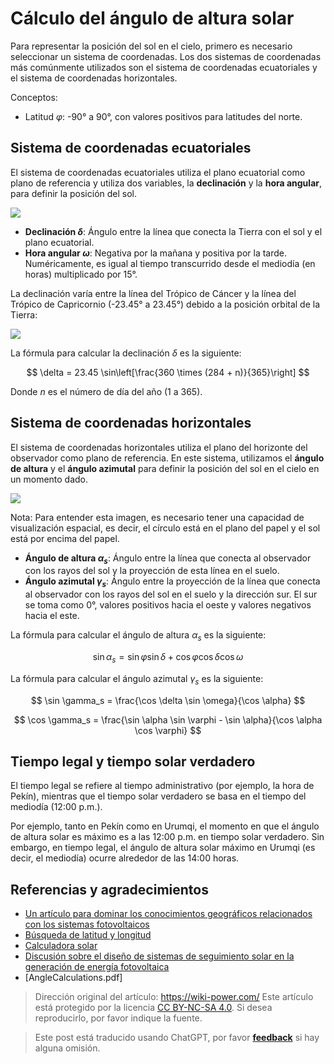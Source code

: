 # Cálculo del ángulo de altura solar

Para representar la posición del sol en el cielo, primero es necesario seleccionar un sistema de coordenadas. Los dos sistemas de coordenadas más comúnmente utilizados son el sistema de coordenadas ecuatoriales y el sistema de coordenadas horizontales.

Conceptos:

- Latitud $\varphi$: -90° a 90°, con valores positivos para latitudes del norte.

## Sistema de coordenadas ecuatoriales

El sistema de coordenadas ecuatoriales utiliza el plano ecuatorial como plano de referencia y utiliza dos variables, la **declinación** y la **hora angular**, para definir la posición del sol.

![](https://img.wiki-power.com/d/wiki-media/img/20220302221638.png)

- **Declinación $\delta$**: Ángulo entre la línea que conecta la Tierra con el sol y el plano ecuatorial.
- **Hora angular $\omega$**: Negativa por la mañana y positiva por la tarde. Numéricamente, es igual al tiempo transcurrido desde el mediodía (en horas) multiplicado por 15°.

La declinación varía entre la línea del Trópico de Cáncer y la línea del Trópico de Capricornio (-23.45° a 23.45°) debido a la posición orbital de la Tierra:

![](https://img.wiki-power.com/d/wiki-media/img/20220302222024.png)

La fórmula para calcular la declinación $\delta$ es la siguiente:

$$
\delta = 23.45 \sin\left[\frac{360 \times (284 + n)}{365}\right]
$$

Donde $n$ es el número de día del año (1 a 365).

## Sistema de coordenadas horizontales

El sistema de coordenadas horizontales utiliza el plano del horizonte del observador como plano de referencia. En este sistema, utilizamos el **ángulo de altura** y el **ángulo azimutal** para definir la posición del sol en el cielo en un momento dado.

![](https://img.wiki-power.com/d/wiki-media/img/20220302222855.png)

Nota: Para entender esta imagen, es necesario tener una capacidad de visualización espacial, es decir, el círculo está en el plano del papel y el sol está por encima del papel.

- **Ángulo de altura $\alpha_s$**: Ángulo entre la línea que conecta al observador con los rayos del sol y la proyección de esta línea en el suelo.
- **Ángulo azimutal $\gamma_s$**: Ángulo entre la proyección de la línea que conecta al observador con los rayos del sol en el suelo y la dirección sur. El sur se toma como 0°, valores positivos hacia el oeste y valores negativos hacia el este.

La fórmula para calcular el ángulo de altura $\alpha_s$ es la siguiente:

$$
\sin \alpha_s = \sin \varphi \sin \delta + \cos \varphi \cos \delta \cos \omega
$$

La fórmula para calcular el ángulo azimutal $\gamma_s$ es la siguiente:

$$
\sin \gamma_s = \frac{\cos \delta \sin \omega}{\cos \alpha}
$$

$$
\cos \gamma_s = \frac{\sin \alpha \sin \varphi - \sin \alpha}{\cos \alpha \cos \varphi}
$$

## Tiempo legal y tiempo solar verdadero

El tiempo legal se refiere al tiempo administrativo (por ejemplo, la hora de Pekín), mientras que el tiempo solar verdadero se basa en el tiempo del mediodía (12:00 p.m.).

Por ejemplo, tanto en Pekín como en Urumqi, el momento en que el ángulo de altura solar es máximo es a las 12:00 p.m. en tiempo solar verdadero. Sin embargo, en tiempo legal, el ángulo de altura solar máximo en Urumqi (es decir, el mediodía) ocurre alrededor de las 14:00 horas.

## Referencias y agradecimientos

- [Un artículo para dominar los conocimientos geográficos relacionados con los sistemas fotovoltaicos](https://mp.weixin.qq.com/s/65Pi-s68-NaP2Qi3Ia3wdA)
- [Búsqueda de latitud y longitud](https://jingweidu.bmcx.com/)
- [Calculadora solar](https://github.com/asheshwor/solar-calculator)
- [Discusión sobre el diseño de sistemas de seguimiento solar en la generación de energía fotovoltaica](http://www.360doc.com/content/18/0703/13/7941214_767348251.shtml)
- [AngleCalculations.pdf]

> Dirección original del artículo: <https://wiki-power.com/>
> Este artículo está protegido por la licencia [CC BY-NC-SA 4.0](https://creativecommons.org/licenses/by/4.0/deed.zh). Si desea reproducirlo, por favor indique la fuente.

> Este post está traducido usando ChatGPT, por favor [**feedback**](https://github.com/linyuxuanlin/Wiki_MkDocs/issues/new) si hay alguna omisión.